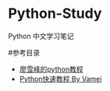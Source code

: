# Python-Study
Python 中文学习笔记


#参考目录
* [廖雪峰的python教程](https://www.liaoxuefeng.com/wiki/0014316089557264a6b348958f449949df42a6d3a2e542c000)
* [Python快速教程 By Vamei](http://www.cnblogs.com/vamei/archive/2012/09/13/2682778.html)

